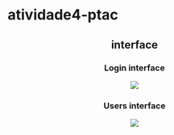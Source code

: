 # atividade4-ptac
<div align="center">
 <h2>interface</h2>
<h3> Login interface </h3>
<img src="https://github.com/Cherrypi73/atividade4-ptac/assets/90846606/a79832c3-dd07-4d05-850a-1e29d2b56090" />
 <h3> Users interface</h3>
 <img src="https://github.com/Cherrypi73/atividade4-ptac/assets/90846606/f78fe4fd-843c-4b53-b593-426ed15d3a4d" />
</div>

